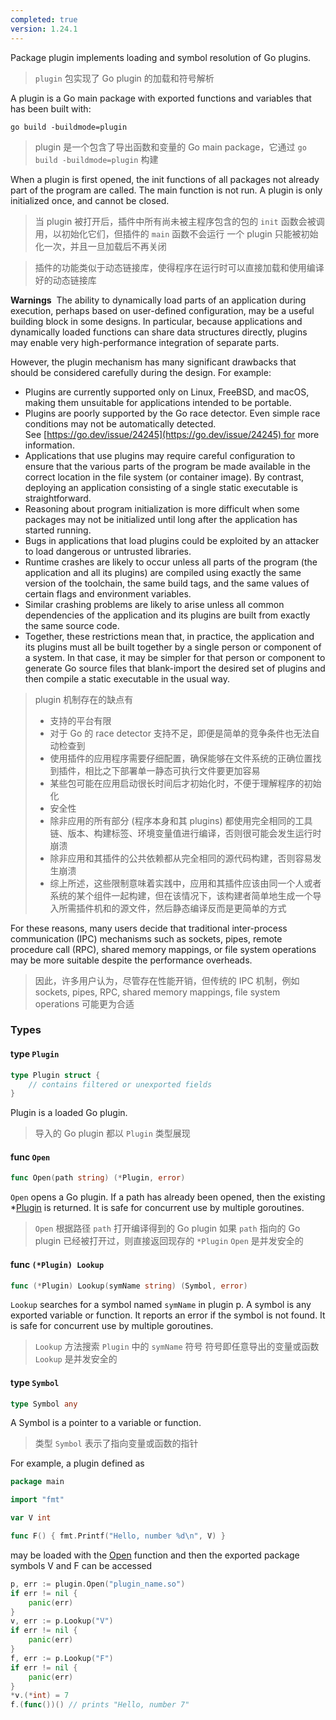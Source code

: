 ```yaml
---
completed: true
version: 1.24.1
---
```

Package plugin implements loading and symbol resolution of Go plugins.
>  `plugin` 包实现了 Go plugin 的加载和符号解析

A plugin is a Go main package with exported functions and variables that has been built with:

```
go build -buildmode=plugin
```

>  plugin 是一个包含了导出函数和变量的 Go main package，它通过 `go build -buildmode=plugin` 构建

When a plugin is first opened, the init functions of all packages not already part of the program are called. The main function is not run. A plugin is only initialized once, and cannot be closed.
>  当 plugin 被打开后，插件中所有尚未被主程序包含的包的 `init` 函数会被调用，以初始化它们，但插件的 `main` 函数不会运行
>  一个 plugin 只能被初始化一次，并且一旦加载后不再关闭

>  插件的功能类似于动态链接库，使得程序在运行时可以直接加载和使用编译好的动态链接库

**Warnings** 
The ability to dynamically load parts of an application during execution, perhaps based on user-defined configuration, may be a useful building block in some designs. In particular, because applications and dynamically loaded functions can share data structures directly, plugins may enable very high-performance integration of separate parts.

However, the plugin mechanism has many significant drawbacks that should be considered carefully during the design. For example:

- Plugins are currently supported only on Linux, FreeBSD, and macOS, making them unsuitable for applications intended to be portable.
- Plugins are poorly supported by the Go race detector. Even simple race conditions may not be automatically detected. See [https://go.dev/issue/24245](https://go.dev/issue/24245) for more information.
- Applications that use plugins may require careful configuration to ensure that the various parts of the program be made available in the correct location in the file system (or container image). By contrast, deploying an application consisting of a single static executable is straightforward.
- Reasoning about program initialization is more difficult when some packages may not be initialized until long after the application has started running.
- Bugs in applications that load plugins could be exploited by an attacker to load dangerous or untrusted libraries.
- Runtime crashes are likely to occur unless all parts of the program (the application and all its plugins) are compiled using exactly the same version of the toolchain, the same build tags, and the same values of certain flags and environment variables.
- Similar crashing problems are likely to arise unless all common dependencies of the application and its plugins are built from exactly the same source code.
- Together, these restrictions mean that, in practice, the application and its plugins must all be built together by a single person or component of a system. In that case, it may be simpler for that person or component to generate Go source files that blank-import the desired set of plugins and then compile a static executable in the usual way.

>  plugin 机制存在的缺点有
>  - 支持的平台有限
>  - 对于 Go 的 race detector 支持不足，即便是简单的竞争条件也无法自动检查到
>  - 使用插件的应用程序需要仔细配置，确保能够在文件系统的正确位置找到插件，相比之下部署单一静态可执行文件要更加容易
>  - 某些包可能在应用启动很长时间后才初始化时，不便于理解程序的初始化
>  - 安全性
>  - 除非应用的所有部分 (程序本身和其 plugins) 都使用完全相同的工具链、版本、构建标签、环境变量值进行编译，否则很可能会发生运行时崩溃
>  - 除非应用和其插件的公共依赖都从完全相同的源代码构建，否则容易发生崩溃
>  - 综上所述，这些限制意味着实践中，应用和其插件应该由同一个人或者系统的某个组件一起构建，但在该情况下，该构建者简单地生成一个导入所需插件机和的源文件，然后静态编译反而是更简单的方式

For these reasons, many users decide that traditional inter-process communication (IPC) mechanisms such as sockets, pipes, remote procedure call (RPC), shared memory mappings, or file system operations may be more suitable despite the performance overheads.
>  因此，许多用户认为，尽管存在性能开销，但传统的 IPC 机制，例如 sockets, pipes, RPC, shared memory mappings, file system operations 可能更为合适

### Types 
#### type `Plugin`

```go
type Plugin struct {
	// contains filtered or unexported fields
}
```

Plugin is a loaded Go plugin.

>  导入的 Go plugin 都以 `Plugin` 类型展现

#### func `Open`

```go
func Open(path string) (*Plugin, error)
```

`Open` opens a Go plugin. If a path has already been opened, then the existing \*[Plugin](https://pkg.go.dev/plugin#Plugin) is returned. It is safe for concurrent use by multiple goroutines.

>  `Open` 根据路径 `path` 打开编译得到的 Go plugin
>  如果 `path` 指向的 Go plugin 已经被打开过，则直接返回现存的 `*Plugin`
>  `Open` 是并发安全的

#### func `(*Plugin) Lookup`

```go
func (*Plugin) Lookup(symName string) (Symbol, error)
```

`Lookup` searches for a symbol named ` symName ` in plugin p. A symbol is any exported variable or function. It reports an error if the symbol is not found. It is safe for concurrent use by multiple goroutines.

>  `Lookup` 方法搜索 `Plugin` 中的 `symName` 符号
>  符号即任意导出的变量或函数
>  `Lookup` 是并发安全的

#### type `Symbol `

```go
type Symbol any
```

A Symbol is a pointer to a variable or function.

>  类型 `Symbol` 表示了指向变量或函数的指针

For example, a plugin defined as

```go
package main

import "fmt"

var V int

func F() { fmt.Printf("Hello, number %d\n", V) }
```

may be loaded with the [Open](https://pkg.go.dev/plugin#Open) function and then the exported package symbols V and F can be accessed

```go
p, err := plugin.Open("plugin_name.so")
if err != nil {
	panic(err)
}
v, err := p.Lookup("V")
if err != nil {
	panic(err)
}
f, err := p.Lookup("F")
if err != nil {
	panic(err)
}
*v.(*int) = 7
f.(func())() // prints "Hello, number 7"
```